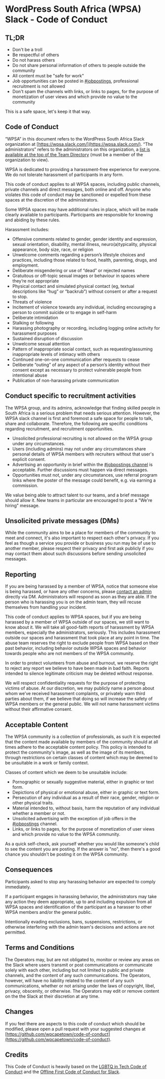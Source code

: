 # WordPress South Africa (WPSA) Slack - Code of Conduct

## TL;DR

* Don't be a troll
* Be respectful of others
* Do not harass others
* Do not share personal information of others to people outside the community
* All content must be "safe for work"
* Job opportunities can be posted in [#jobpostings](https://wpsa.slack.com/messages/jobpostings/), professional recruitment is not allowed
* Don't spam the channels with links, or links to pages, for the purpose of monetization of user views and which provide no value to the community

This is a safe space, let's keep it that way.

## Code of Conduct

“WPSA” in this document refers to the WordPress South Africa Slack organization at [https://wpsa.slack.com/](https://wpsa.slack.com/). “The administrators” refers to the administrators on this organization, a [list is available at the top of the Team Directory](https://wpsa.slack.com/team) (must be a member of the organization to view).

WPSA is dedicated to providing a harassment-free experience for everyone. We do not tolerate harassment of participants in any form.

This code of conduct applies to all WPSA spaces, including public channels, private channels and direct messages, both online and off. Anyone who violates this code of conduct may be sanctioned or expelled from these spaces at the discretion of the administrators.

Some WPSA spaces may have additional rules in place, which will be made clearly available to participants. Participants are responsible for knowing and abiding by these rules.

Harassment includes:

* Offensive comments related to gender, gender identity and expression, sexual orientation, disability, mental illness, neuro(a)typicality, physical appearance, body size, race, or religion
* Unwelcome comments regarding a person’s lifestyle choices and practices, including those related to food, health, parenting, drugs, and employment.
* Deliberate misgendering or use of “dead” or rejected names
* Gratuitous or off-topic sexual images or behaviour in spaces where they’re not appropriate
* Physical contact and simulated physical contact (eg, textual descriptions like “hug” or “backrub”) without consent or after a request to stop.
* Threats of violence
* Incitement of violence towards any individual, including encouraging a person to commit suicide or to engage in self-harm
* Deliberate intimidation
* Stalking or following
* Harassing photography or recording, including logging online activity for harassment purposes
* Sustained disruption of discussion
* Unwelcome sexual attention
* Pattern of inappropriate social contact, such as requesting/assuming inappropriate levels of intimacy with others
* Continued one-on-one communication after requests to cease
* Deliberate “outing” of any aspect of a person’s identity without their consent except as necessary to protect vulnerable people from intentional abuse
* Publication of non-harassing private communication

## Conduct specific to recruitment activities

The WPSA group, and its admins, acknowledge that finding skilled people in South Africa is a serious problem that needs serious attention. However, the WPSA slack channel is first and foremost a safe space for people to talk, share and collaborate. Therefore, the following are specific conditions regarding recruitment, and recruitment opportunities.

* Unsolicited professional recruiting is not allowed on the WPSA group under any circumstances.
* Users (including admins) may not under any circumstances share personal details of WPSA members with recruiters without that user's explicit consent.
* Advertising an opportunity in brief within the [#jobpostings channel](https://wpsa.slack.com/messages/jobpostings/) is acceptable. Further discussions must happen via direct messages.
* Opportunities must not, under any circumstances, use referral program links where the poster of the message could benefit, e.g. via earning a commission.

We value being able to attract talent to our teams, and a brief message should allow it. New teams in particular are encouraged to post a "We're hiring" message.

## Unsolicited private messages (DMs)

While the community aims to be a place for members of the community to meet and connect, it's also important to respect each other's privacy. If you feel as though a service you provide or business you run may be of use to another member, please respect their privacy and first ask publicly if you may contact them about such discussions before sending unsolicited messages.

## Reporting

If you are being harassed by a member of WPSA, notice that someone else is being harassed, or have any other concerns, please [contact an admin](https://wpsa.slack.com/team) directly via DM. Administrators will respond as soon as they are able. If the person who is harassing you is on the admin team, they will recuse themselves from handling your incident.

This code of conduct applies to WPSA spaces, but if you are being harassed by a member of WPSA outside of our spaces, we still want to know about it. We will take all good-faith reports of harassment by WPSA members, especially the administrators, seriously. This includes harassment outside our spaces and harassment that took place at any point in time. The abuse team reserves the right to exclude people from WPSA based on their past behavior, including behavior outside WPSA spaces and behavior towards people who are not members of the WPSA community.

In order to protect volunteers from abuse and burnout, we reserve the right to reject any report we believe to have been made in bad faith. Reports intended to silence legitimate criticism may be deleted without response.

We will respect confidentiality requests for the purpose of protecting victims of abuse. At our discretion, we may publicly name a person about whom we’ve received harassment complaints, or privately warn third parties about them, if we believe that doing so will increase the safety of WPSA members or the general public. We will not name harassment victims without their affirmative consent.

## Acceptable Content
The WPSA community is a collection of professionals, as such it is expected that the content made available by members of the community should at all times adhere to the acceptable content policy. This policy is intended to protect the community's image, as well as the image of its members, through restrictions on certain classes of content which may be deemed to be unsuitable in a work or family context.

Classes of content which we deem to be unsuitable include:

 - Pornographic or sexually suggestive material, either in graphic or text form.
 - Depictions of physical or emotional abuse, either in graphic or text form.
 - Persecution of any individual as a result of their race, gender, religion or other physical traits.
 - Material intended to, without basis, harm the reputation of any individual whether a member or not.
 - Unsolicited advertising with the exception of job offers in the [#jobpostings](https://wpsa.slack.com/messages/jobpostings/) channel.
 - Links, or links to pages, for the purpose of monetization of user views and which provide no value to the WPSA community.

As a quick self-check, ask yourself whether you would like someone's child to see the content you are posting. If the answer is "no", then there's a good chance you shouldn't be posting it on the WPSA community.

## Consequences

Participants asked to stop any harassing behavior are expected to comply immediately.

If a participant engages in harassing behavior, the administrators may take any action they deem appropriate, up to and including expulsion from all WPSA spaces and identification of the participant as a harasser to other WPSA members and/or the general public.

Intentionally evading exclusions, bans, suspensions, restrictions, or otherwise interfering with the admin team's decisions and actions are not permitted.

## Terms and Conditions
The Operators may, but are not obligated to, monitor or review any areas on the Slack where users transmit or post communications or communicate solely with each other, including but not limited to public and private channels, and the content of any such communications. The Operators, however, will have no liability related to the content of any such communications, whether or not arising under the laws of copyright, libel, privacy, obscenity, or otherwise. The Operators may edit or remove content on the the Slack at their discretion at any time.

## Changes
If you feel there are aspects to this code of conduct which should be modified, please open a pull request with your suggested changes at [https://github.com/wpcapetown/code-of-conduct](https://github.com/wpcapetown/code-of-conduct).

## Credits

This Code of Conduct is heavily based on the [LGBTQ in Tech Code of Conduct](http://lgbtq.technology/coc.html) and the [Offline First Code of Conduct for Slack](http://offlinefirst.org/code-of-conduct/).
